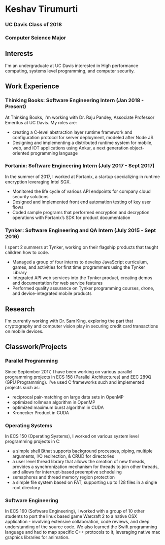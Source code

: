 # Keshav Tirumurti

### UC Davis Class of 2018
### Computer Science Major

## Interests
I'm an undergraduate at UC Davis interested in High performance computing, systems level programming, and computer security.

## Work Experience

### Thinking Books: Software Engineering Intern (Jan 2018 - Present)
At Thinking Books, I'm working with Dr. Raju Pandey, Associate Professor Emeritus at UC Davis. My roles are:
* creating a C-level abstraction layer runtime framework and configuration protocol for server deployment, modeled after Node JS.
* Designing and implementing a distributed runtime system for mobile, web, and IOT
applications using Ankur, a next generation object-oriented programming language

### Fortanix: Software Engineering Intern (July 2017 - Sept 2017)
In the summer of 2017, I worked at Fortanix, a startup specializing in runtime encryption leveraging Intel SGX. 
* Monitored the life cycle of various API endpoints for company cloud security solutions
* Designed and implemented front end automation testing of key user flows
* Coded sample programs that performed encryption and decryption operations with
Fortanix’s SDK for product documentation

### Tynker: Software Engineering and QA Intern (July 2015 - Sept 2016)
I spent 2 summers at Tynker, working on their flagship products that taught children how to code.
* Managed a group of four interns to develop JavaScript curriculum, games, and activities for
first time programmers using the Tynker Library
* Integrated API web services into the Tynker product, creating demos and documentation
for web service features
* Performed quality assurance on Tynker programming courses, drone, and
device-integrated mobile products

## Research
I'm currently working with Dr. Sam King, exploring the part that cryptography and computer vision play in securing credit card transactions on mobile devices.

## Classwork/Projects

### Parallel Programming
Since September 2017, I have been working on various parallel programming projects in ECS 158 (Parallel Architectures) and EEC 289Q (GPU Programming). I've used C frameworks such and implemented projects such as:
* reciprocal pair-matching on large data sets in OpenMP
* optimized rollmean algorithm in OpenMP
* optimized maximum burst algorithm in CUDA
* Kronecker Product in CUDA

### Operating Systems
In ECS 150 (Operating Systems), I worked on various system level programming projects in C:
* a simple shell Bthat supports background processes, piping, multiple arguments, I/O redirection, & CRUD for directories
* a user level thread library that allows the creation of new threads, provides a synchronization mechanism for threads to join other threads, and allows for interrupt-based preemptive scheduling
* semaphores and thread memory region protection
* a simple file system based on FAT, supporting up to 128 files in a single root directory

### Software Engineering
In ECS 160 (Software Engineering), I worked with a group of 10 other students to port the linux based game Warcraft 2 to a native OSX application - involving extensive collaboration, code reviews, and deep understanding of the source code. We also learned the Swift programming language and had to map specific C++ protocols to it, leveraging native mac graphics libraries for animation.

